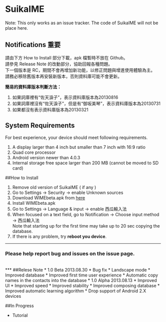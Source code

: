 SuikaIME
========
Note:
This only works as an issue tracker. The code of SuikaIME will not be place here.

## Notifications **重要**
請由下方 How to Install 部分下載，apk 檔暫時不放在 Github。<br>
請參見 Release Note 的改動部分，協助回報各種問題。<br>
下一個版本是 RC，期間不會再增加新功能，以修正問題與增進使用體驗為主。<br>
請務必移除舊版本再安裝新版本，否則資料庫可能不會更新。<br>

**簡易的資料庫版本判斷方法：**

1. 如果詞庫裡有“佐天淚子”，表示資料庫版本為20130816
1. 如果詞庫裡沒有“佐天淚子”，但是有“御坂美琴”，表示資料庫版本為20130731
2. 如果都沒有表示資料庫版本為20130321

## System Requirements
For best experience, your device should meet following requirements.   

1. A display larger than 4 inch but smaller than 7 inch with 16:9 ratio
2. Quad core processor
3. Android version newer than 4.0.3
4. Internal storage free space larger than 200 MB (cannot be moved to SD card)

##How to Install
1. Remove old version of SuikaIME ( if any )
1. Go to Settings -> Security -> enable Unknown sources
1. Download WIMEbeta.apk from [here](https://dl.dropboxusercontent.com/u/266760/WIMEbeta.apk)
2. Install WIMEbeta.apk
3. Go to Settings -> Language & input -> enable 西瓜輸入法
4. When focused on a text field, go to Notification -> Choose input method -> 西瓜輸入法<br>
Note that starting up for the first time may take up to 20 sec copying the database. 
5. If there is any problem, try **reboot you device**.

***
### Please help report bug and issues on the issue page.
<br>
***
##Relese Note
* 1.0 Beta 2013.08.30
	*	Bug fix
	*	Landscape mode
	*	Improved database
	*	Improved first time user experience
	*	Automatic copy names in the contacts into the database
* 1.0 Alpha 2013.08.13
	*	Improved UI
	*	Improved speed
	*	Improved stability
	*	Improved composing database
	*	Improved automatic learning algorithm
	*	Drop support of Android 2.X devices
	
##In Progress
* Tutorial
